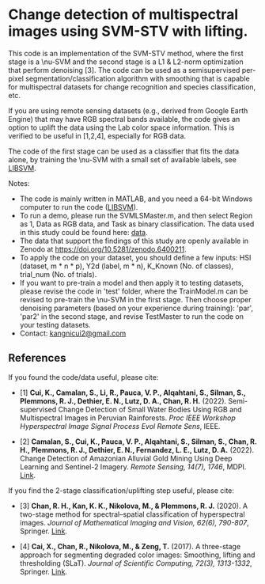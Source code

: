 # Change detection of multispectral images using SVM-STV with lifting.

This code is an implementation of the SVM-STV method, where the first stage is a \nu-SVM and the second stage is a L1 & L2-norm optimization that perform denoising [3]. The code can be used as a semisupervised per-pixel segmentation/classification algorithm with smoothing that is capable for multispectral datasets for change recognition and species classification, etc. 

If you are using remote sensing datasets (e.g., derived from Google Earth Engine) that may have RGB spectral bands available, the code gives an option to uplift the data using the Lab color space information. This is verified to be useful in [1,2,4], especially for RGB data.

The code of the first stage can be used as a classifier that fits the data alone, by training the \nu-SVM with a small set of available labels, see [LIBSVM](https://www.csie.ntu.edu.tw/~cjlin/libsvm/).

Notes:
- The code is mainly written in MATLAB, and you need a 64-bit Windows computer to run the code ([LIBSVM](https://www.csie.ntu.edu.tw/~cjlin/libsvm/)).
- To run a demo, please run the SVMLSMaster.m, and then select Region as 1, Data as RGB data, and Task as binary classification. The data used in this study could be found here: [data](https://zenodo.org/record/6400211#.Yo23DqhByMo).
- The data that support the findings of this study are openly available in Zenodo at https://doi.org/10.5281/zenodo.6400211.
- To apply the code on your dataset, you should define a few inputs: HSI (dataset, m * n * p), Y2d (label, m * n), K_Known (No. of classes), trial_num (No. of trials).
- If you want to pre-train a model and then apply it to testing datasets, please revise the code in 'test' folder, where the TrainModel.m can be revised to pre-train the \nu-SVM in the first stage. Then choose proper denoising parameters (based on your experience during training): 'par', 'par2' in the second stage, and revise TestMaster to run the code on your testing datasets.
- Contact: kangnicui2@gmail.com

## References
If you found the code/data useful, please cite:

- [1] **Cui, K., Camalan, S., Li, R., Pauca, V. P., Alqahtani, S., Silman, S., Plemmons, R. J., Dethier, E. N., Lutz, D. A., Chan, R. H.**  (2022). Semi-supervised Change Detection of Small Water Bodies Using RGB and Multispectral Images in Peruvian Rainforests. *Proc IEEE Workshop Hyperspectral Image Signal Process Evol Remote Sens*, IEEE.

- [2] **Camalan, S., Cui, K., Pauca, V. P., Alqahtani, S., Silman, S., Chan, R. H., Plemmons, R. J., Dethier, E. N., Fernandez, L. E., Lutz, D. A.**  (2022). Change Detection of Amazonian Alluvial Gold Mining Using Deep Learning and Sentinel-2 Imagery. *Remote Sensing, 14(7), 1746*, MDPI. [Link](https://www.mdpi.com/2072-4292/14/7/1746/htm).

If you find the 2-stage classification/uplifting step useful, please cite:

- [3] **Chan, R. H., Kan, K. K., Nikolova, M., & Plemmons, R. J.** (2020). A two-stage method for spectral–spatial classification of hyperspectral images. *Journal of Mathematical Imaging and Vision, 62(6), 790-807*, Springer. [Link](https://link.springer.com/article/10.1007/s10851-019-00925-9).

- [4] **Cai, X., Chan, R., Nikolova, M., & Zeng, T.** (2017). A three-stage approach for segmenting degraded color images: Smoothing, lifting and thresholding (SLaT). *Journal of Scientific Computing, 72(3), 1313-1332*, Springer. [Link](https://link.springer.com/article/10.1007%2Fs10915-017-0402-2).

